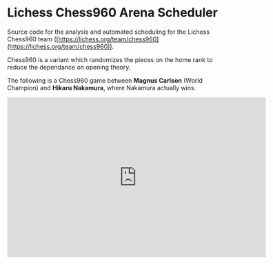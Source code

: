 # Lichess Chess960 Arena Scheduler

Source code for the analysis and automated scheduling for the Lichess
Chess960 team 
([https://lichess.org/team/chess960](https://lichess.org/team/chess960)).

Chess960 is a variant which randomizes the pieces on the home rank to reduce
the dependance on opening theory.

The following is a Chess960 game between **Magnus Carlson** (World Champion) and 
**Hikaru Nakamura**, where Nakamura actually wins.

<iframe width=600 height=371 src="https://lichess.org/study/embed/9hdiWME4/705ZtM9W" frameborder=0></iframe>